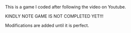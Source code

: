 This is a game I coded after following the video on Youtube.

KINDLY NOTE GAME IS NOT COMPLETED YET!!!

Modifications are added until it is perfect.
